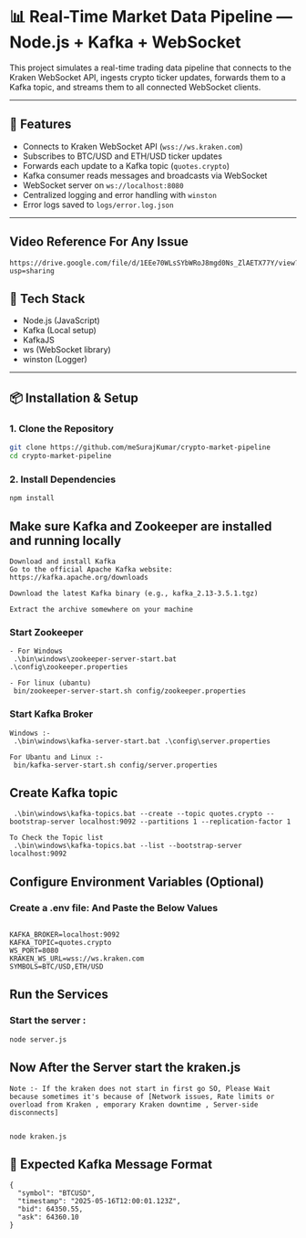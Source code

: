 # 📊 Real-Time Market Data Pipeline — Node.js + Kafka + WebSocket

This project simulates a real-time trading data pipeline that connects to the Kraken WebSocket API, ingests crypto ticker updates, forwards them to a Kafka topic, and streams them to all connected WebSocket clients.

---

## 🚀 Features

- Connects to Kraken WebSocket API (`wss://ws.kraken.com`)
- Subscribes to BTC/USD and ETH/USD ticker updates
- Forwards each update to a Kafka topic (`quotes.crypto`)
- Kafka consumer reads messages and broadcasts via WebSocket
- WebSocket server on `ws://localhost:8080`
- Centralized logging and error handling with `winston`
- Error logs saved to `logs/error.log.json`

---

## Video Reference For Any Issue 
```
https://drive.google.com/file/d/1EEe70WLsSYbWRoJ8mgd0Ns_ZlAETX77Y/view?usp=sharing
```

## 🧩 Tech Stack

- Node.js (JavaScript)
- Kafka (Local setup)
- KafkaJS
- ws (WebSocket library)
- winston (Logger)

---

## 📦 Installation & Setup

### 1. Clone the Repository

```bash
git clone https://github.com/meSurajKumar/crypto-market-pipeline
cd crypto-market-pipeline
```

### 2. Install Dependencies
```
npm install
```

## Make sure Kafka and Zookeeper are installed and running locally
```
Download and install Kafka
Go to the official Apache Kafka website: https://kafka.apache.org/downloads

Download the latest Kafka binary (e.g., kafka_2.13-3.5.1.tgz)

Extract the archive somewhere on your machine
```

### Start Zookeeper
```
- For Windows
 .\bin\windows\zookeeper-server-start.bat .\config\zookeeper.properties

- For linux (ubantu)
 bin/zookeeper-server-start.sh config/zookeeper.properties
```
### Start Kafka Broker
```
Windows :- 
 .\bin\windows\kafka-server-start.bat .\config\server.properties

For Ubantu and Linux :- 
 bin/kafka-server-start.sh config/server.properties

```

## Create Kafka topic
```
 .\bin\windows\kafka-topics.bat --create --topic quotes.crypto --bootstrap-server localhost:9092 --partitions 1 --replication-factor 1

To Check the Topic list 
 .\bin\windows\kafka-topics.bat --list --bootstrap-server localhost:9092

```

## Configure Environment Variables (Optional)
### Create a .env file: And Paste the Below Values
```

KAFKA_BROKER=localhost:9092
KAFKA_TOPIC=quotes.crypto
WS_PORT=8080
KRAKEN_WS_URL=wss://ws.kraken.com
SYMBOLS=BTC/USD,ETH/USD

```

## Run the Services
### Start the server :
```
node server.js
```

## Now After the Server start the kraken.js
```
Note :- If the kraken does not start in first go SO, Please Wait because sometimes it's because of [Network issues, Rate limits or overload from Kraken , emporary Kraken downtime , Server-side disconnects]


node kraken.js

```

## 🔎 Expected Kafka Message Format
```
{
  "symbol": "BTCUSD",
  "timestamp": "2025-05-16T12:00:01.123Z",
  "bid": 64350.55,
  "ask": 64360.10
}

```